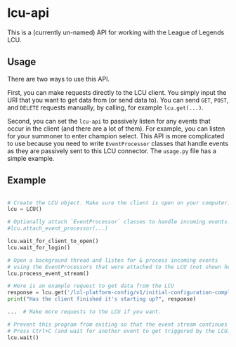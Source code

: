 # lcu-api

This is a (currently un-named) API for working with the League of Legends LCU.

## Usage

There are two ways to use this API.

First, you can make requests directly to the LCU client. You simply input the URI that you want to get data from (or send data to). You can send `GET`, `POST`, and `DELETE` requests manually, by calling, for example `lcu.get(...)`.

Second, you can set the `lcu-api` to passively listen for any events that occur in the client (and there are a lot of them). For example, you can listen for your summoner to enter champion select. This API is more complicated to use because you need to write `EventProcessor` classes that handle events as they are passively sent to this LCU connector. The `usage.py` file has a simple example.

## Example

```python

# Create the LCU object. Make sure the client is open on your computer.
lcu = LCU()

# Optionally attach `EventProcessor` classes to handle incoming events. See usage.py
#lcu.attach_event_processor(...)

lcu.wait_for_client_to_open()
lcu.wait_for_login()

# Open a background thread and listen for & process incoming events
# using the EventProcessors that were attached to the LCU (not shown here, see usage.py).
lcu.process_event_stream()

# Here is an example request to get data from the LCU
response = lcu.get('/lol-platform-config/v1/initial-configuration-complete')
print("Has the client finished it's starting up?", response)

...  # Make more requests to the LCU if you want.

# Prevent this program from exiting so that the event stream continues to be read.
# Press Ctrl+C (and wait for another event to get triggered by the LCU) to gracefully terminate the program.
lcu.wait()

```
